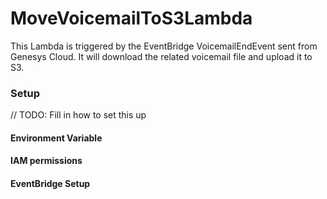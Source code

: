 # MoveVoicemailToS3Lambda

This Lambda is triggered by the EventBridge VoicemailEndEvent sent from Genesys Cloud.  It will download the related
voicemail file and upload it to S3.

### Setup
// TODO: Fill in how to set this up
#### Environment Variable
#### IAM permissions
#### EventBridge Setup
